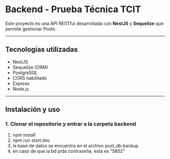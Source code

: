 # Backend - Prueba Técnica TCIT

Este proyecto es una API RESTful desarrollada con **NestJS** y **Sequelize** que permite gestionar Posts. 

---

## Tecnologías utilizadas

- NestJS
- Sequelize (ORM)
- PostgreSQL
- CORS habilitado
- Express
- Node.js

---

## Instalación y uso

### 1. Clonar el repositorio y entrar a la carpeta backend

1. npm install
2. npm run start:dev
3. la base de datos se encuentra en el archivo post_db.backup 
4. en caso de que la bd pida contraseña, esta es "5852"
